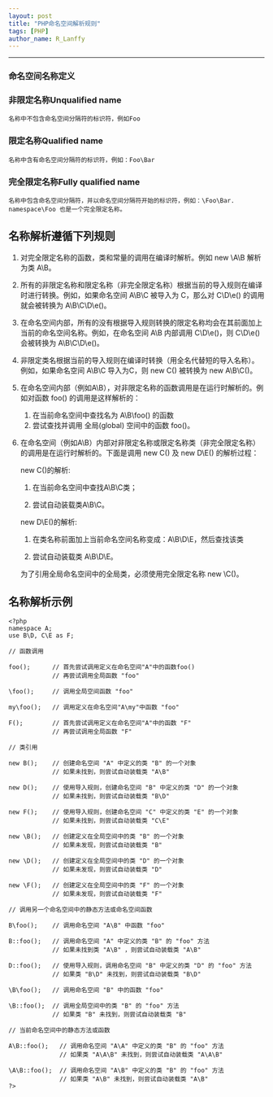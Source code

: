 ```yaml
---
layout: post
title: "PHP命名空间解析规则"
tags: [PHP]
author_name: R_Lanffy
---
```

---

### 命名空间名称定义

### 非限定名称Unqualified name

    名称中不包含命名空间分隔符的标识符，例如Foo

### 限定名称Qualified name

    名称中含有命名空间分隔符的标识符，例如：Foo\Bar

### 完全限定名称Fully qualified name

    名称中包含命名空间分隔符，并以命名空间分隔符开始的标识符，例如：\Foo\Bar.
    namespace\Foo 也是一个完全限定名称。

## 名称解析遵循下列规则

1. 对完全限定名称的函数，类和常量的调用在编译时解析。例如 new \A\B 解析为类 A\B。
2. 所有的非限定名称和限定名称（非完全限定名称）根据当前的导入规则在编译时进行转换。例如，如果命名空间 A\B\C 被导入为 C，那么对 C\D\e() 的调用就会被转换为 A\B\C\D\e()。
3. 在命名空间内部，所有的没有根据导入规则转换的限定名称均会在其前面加上当前的命名空间名称。例如，在命名空间 A\B 内部调用 C\D\e()，则 C\D\e() 会被转换为 A\B\C\D\e()。
4. 非限定类名根据当前的导入规则在编译时转换（用全名代替短的导入名称）。例如，如果命名空间 A\B\C 导入为C，则 new C() 被转换为 new A\B\C()。
5. 在命名空间内部（例如A\B），对非限定名称的函数调用是在运行时解析的。例如对函数 foo() 的调用是这样解析的：
    1. 在当前命名空间中查找名为 A\B\foo() 的函数
    2. 尝试查找并调用 全局(global) 空间中的函数 foo()。
6. 在命名空间（例如A\B）内部对非限定名称或限定名称类（非完全限定名称）的调用是在运行时解析的。下面是调用 new C() 及 new D\E() 的解析过程：

    new C()的解析:
    
    1. 在当前命名空间中查找A\B\C类；
    
    2. 尝试自动装载类A\B\C。
    
    new D\E()的解析:
    
    1. 在类名称前面加上当前命名空间名称变成：A\B\D\E，然后查找该类
    
    2. 尝试自动装载类 A\B\D\E。
    
    为了引用全局命名空间中的全局类，必须使用完全限定名称 new \C()。


## 名称解析示例

    <?php
    namespace A;
    use B\D, C\E as F;

    // 函数调用

    foo();      // 首先尝试调用定义在命名空间"A"中的函数foo()
                // 再尝试调用全局函数 "foo"

    \foo();     // 调用全局空间函数 "foo" 

    my\foo();   // 调用定义在命名空间"A\my"中函数 "foo" 

    F();        // 首先尝试调用定义在命名空间"A"中的函数 "F" 
                // 再尝试调用全局函数 "F"

    // 类引用

    new B();    // 创建命名空间 "A" 中定义的类 "B" 的一个对象
                // 如果未找到，则尝试自动装载类 "A\B"

    new D();    // 使用导入规则，创建命名空间 "B" 中定义的类 "D" 的一个对象
                // 如果未找到，则尝试自动装载类 "B\D"

    new F();    // 使用导入规则，创建命名空间 "C" 中定义的类 "E" 的一个对象
                // 如果未找到，则尝试自动装载类 "C\E"

    new \B();   // 创建定义在全局空间中的类 "B" 的一个对象
                // 如果未发现，则尝试自动装载类 "B"

    new \D();   // 创建定义在全局空间中的类 "D" 的一个对象
                // 如果未发现，则尝试自动装载类 "D"

    new \F();   // 创建定义在全局空间中的类 "F" 的一个对象
                // 如果未发现，则尝试自动装载类 "F"

    // 调用另一个命名空间中的静态方法或命名空间函数

    B\foo();    // 调用命名空间 "A\B" 中函数 "foo"

    B::foo();   // 调用命名空间 "A" 中定义的类 "B" 的 "foo" 方法
                // 如果未找到类 "A\B" ，则尝试自动装载类 "A\B"

    D::foo();   // 使用导入规则，调用命名空间 "B" 中定义的类 "D" 的 "foo" 方法
                // 如果类 "B\D" 未找到，则尝试自动装载类 "B\D"

    \B\foo();   // 调用命名空间 "B" 中的函数 "foo" 

    \B::foo();  // 调用全局空间中的类 "B" 的 "foo" 方法
                // 如果类 "B" 未找到，则尝试自动装载类 "B"

    // 当前命名空间中的静态方法或函数

    A\B::foo();   // 调用命名空间 "A\A" 中定义的类 "B" 的 "foo" 方法
                  // 如果类 "A\A\B" 未找到，则尝试自动装载类 "A\A\B"

    \A\B::foo();  // 调用命名空间 "A\B" 中定义的类 "B" 的 "foo" 方法
                  // 如果类 "A\B" 未找到，则尝试自动装载类 "A\B"
    ?>
